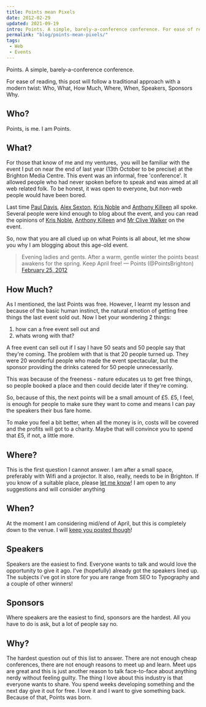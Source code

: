 ```yaml
---
title: Points mean Pixels
date: 2012-02-29
updated: 2021-09-19
intro: Points. A simple, barely-a-conference conference. For ease of reading, this post will follow a traditional approach with a modern twist&#58; Who, What, How Much, Where, When, Speakers, Sponsors Why.
permalink: "blog/points-mean-pixels/"
tags:
 - Web
 - Events
---
```


Points. A simple, barely-a-conference conference.

For ease of reading, this post will follow a traditional approach with a modern twist: Who, What, How Much, Where, When, Speakers, Sponsors Why.

## Who?

Points, is me. I am Points.

## What?

For those that know of me and my ventures,  you will be familiar with the event I put on near the end of last year (13th October to be precise) at the Brighton Media Centre. This event was an informal, free 'conference'. It allowed people who had never spoken before to speak and was aimed at all web related folk. To be honest, it was open to everyone, but non-web people would have been bored.

Last time [Paul Davis](http://www.twitter.com/pauladamdavis), [Alex Sexton](http://www.twitter.com/therulebook), [Kris Noble](http://www.twitter.com/simianstudios) and [Anthony Killeen](http://www.twitter.com/mrqwest) all spoke. Several people were kind enough to blog about the event, and you can read the opinions of [Kris Noble](http://simianstudios.com/blog/post/points-brighton), [Anthony Killeen](http://mrqwest.co.uk/blog/181/points-brighton) and [Mr Clive Walker](http://www.cvwdesign.com/txp/article/463/an-evening-out-with-points-brighton) on the event.

So, now that you are all clued up on what Points is all about, let me show you why I am blogging about this age-old event.

> Evening ladies and gents. After a warm, gentle winter the points beast awakens for the spring. Keep April free!
> — Points (@PointsBrighton) [February 25, 2012](https://twitter.com/PointsBrighton/status/173491236215336960)

## How Much?

As I mentioned, the last Points was free. However, I learnt my lesson and because of the basic human instinct, the natural emotion of getting free things the last event sold out. Now I bet your wondering 2 things:

1. how can a free event sell out and
2. whats wrong with that?

A free event can sell out if I say I have 50 seats and 50 people say that they're coming. The problem with that is that 20 people turned up. They were 20 wonderful people who made the event spectacular, but the sponsor providing the drinks catered for 50 people unnecessarily.

This was because of the freeness - nature educates us to get free things, so people booked a place and then could decide later if they're coming.

So, because of this, the next points will be a small amount of £5. £5, I feel, is enough for people to make sure they want to come and means I can pay the speakers their bus fare home.

To make you feel a bit better, when all the money is in, costs will be covered and the profits will got to a charity. Maybe that will convince you to spend that £5, if not, a little more.

## Where?

This is the first question I cannot answer. I am after a small space, preferably with Wifi and a projector. It also, really, needs to be in Brighton. If you know of a suitable place, please [let me know](http://www.twitter.com/pointsbrighton)! I am open to any suggestions and will consider anything

## When?

At the moment I am considering mid/end of April, but this is completely down to the venue. I will [keep you posted though](http://www.twitter.com/pointsbrighton)!

## Speakers

Speakers are the easiest to find. Everyone wants to talk and would love the opportunity to give it ago. I've (hopefully) already got the speakers lined up. The subjects i've got in store for you are range from SEO to Typography and a couple of other winners!

## Sponsors

Where speakers are the easiest to find, sponsors are the hardest. All you have to do is ask, but a lot of people say no.

## Why?

The hardest question out of this list to answer. There are not enough cheap conferences, there are not enough reasons to meet up and learn. Meet ups are great and this is just another reason to talk face-to-face about anything nerdy without feeling guilty. The thing I love about this industry is that everyone wants to share. You spend weeks developing something and the next day give it out for free. I love it and I want to give something back. Because of that, Points was born.

